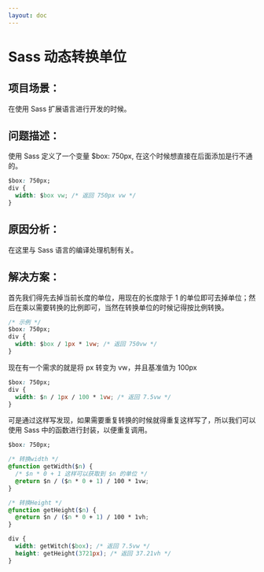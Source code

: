 ```yaml
---
layout: doc
---
```


# Sass 动态转换单位

## 项目场景：

在使用 Sass 扩展语言进行开发的时候。

## 问题描述：

使用 Sass 定义了一个变量 $box: 750px, 在这个时候想直接在后面添加是行不通的。

```css
$box: 750px;
div {
  width: $box vw; /* 返回 750px vw */
}
```

## 原因分析：

在这里与 Sass 语言的编译处理机制有关。

## 解决方案：

首先我们得先去掉当前长度的单位，用现在的长度除于 1 的单位即可去掉单位；然后在乘以需要转换的比例即可，当然在转换单位的时候记得按比例转换。

```css
/* 示例 */
$box: 750px;
div {
  width: $box / 1px * 1vw; /* 返回 750vw */
}
```

现在有一个需求的就是将 px 转变为 vw，并且基准值为 100px

```css
$box: 750px;
div {
  width: $n / 1px / 100 * 1vw; /* 返回 7.5vw */
}
```

可是通过这样写发现，如果需要重复转换的时候就得重复这样写了，所以我们可以使用 Sass 中的函数进行封装，以便重复调用。

```css
$box: 750px;

/* 转换width */
@function getWidth($n) {
  /* $n * 0 + 1 这样可以获取到 $n 的单位 */
  @return $n / ($n * 0 + 1) / 100 * 1vw;
}

/* 转换Height */
@function getHeight($n) {
  @return $n / ($n * 0 + 1) / 100 * 1vh;
}

div {
  width: getWitch($box); /* 返回 7.5vw */
  height: getHeight(3721px); /* 返回 37.21vh */
}
```
